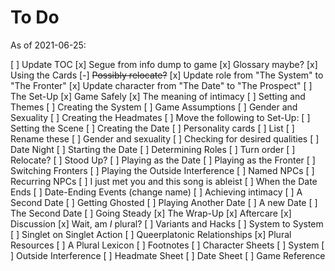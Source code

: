 # To Do

As of 2021-06-25:

[ ] Update TOC
[x] Segue from info dump to game
  [x] Glossary maybe?
[x] Using the Cards
  [-] ~~Possibly relocate?~~
  [x] Update role from "The System" to "The Fronter"
  [x] Update character from "The Date" to "The Prospect"
[ ] The Set-Up
  [x] Game Safely
    [x] The meaning of intimacy
  [ ] Setting and Themes
  [ ] Creating the System
    [ ] Game Assumptions
    [ ] Gender and Sexuality
  [ ] Creating the Headmates
  [ ] Move the following to Set-Up:
  [ ] Setting the Scene
  [ ] Creating the Date
    [ ] Personality cards 
      [ ] List
      [ ] Rename these
    [ ] Gender and sexuality
    [ ] Checking for desired qualities
[ ] Date Night
  [ ] Starting the Date
    [ ] Determining Roles
  [ ] Turn order
    [ ] Relocate?
  [ ] Stood Up?
  [ ] Playing as the Date
  [ ] Playing as the Fronter
    [ ] Switching Fronters
  [ ] Playing the Outside Interference
    [ ] Named NPCs
    [ ] Recurring NPCs
    [ ] I just met you and this song is ableist
  [ ] When the Date Ends
    [ ] Date-Ending Events (change name)
    [ ] Achieving intimacy
    [ ] A Second Date
    [ ] Getting Ghosted
  [ ] Playing Another Date
    [ ] A new Date
    [ ] The Second Date
    [ ] Going Steady
[x] The Wrap-Up
  [x] Aftercare
  [x] Discussion
  [x] Wait, am *I* plural?
[ ] Variants and Hacks
  [ ] System to System
  [ ] Singlet on Singlet Action
  [ ] Queerplatonic Relationships
[x] Plural Resources
[ ] A Plural Lexicon 
  [ ] Footnotes
[ ] Character Sheets
  [ ] System
  [ ] Outside Interference
  [ ] Headmate Sheet
  [ ] Date Sheet
  [ ] Game Reference


